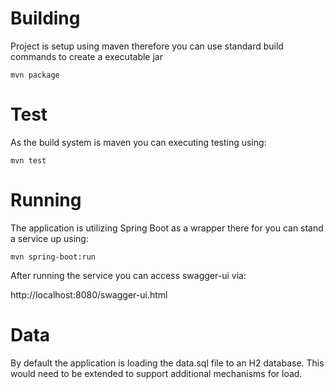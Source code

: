 # Building

Project is setup using maven therefore you can use standard build commands to create a executable jar

`mvn package`

# Test

As the build system is maven you can executing testing using:

`mvn test`

# Running

The application is utilizing Spring Boot as a wrapper there for you can stand a service up using:

`mvn spring-boot:run`

After running the service you can access swagger-ui via:

http://localhost:8080/swagger-ui.html

# Data

By default the application is loading the data.sql file to an H2 database.  This would need to be extended to support additional mechanisms for load.
